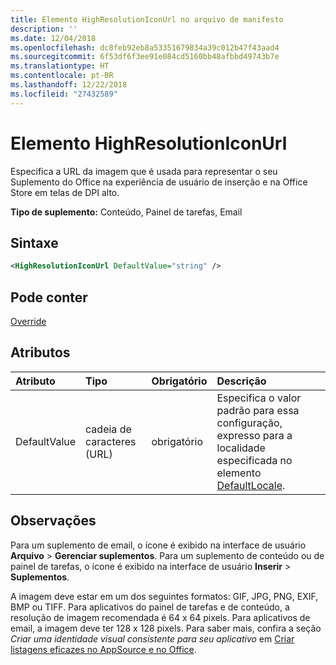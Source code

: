```yaml
---
title: Elemento HighResolutionIconUrl no arquivo de manifesto
description: ''
ms.date: 12/04/2018
ms.openlocfilehash: dc8feb92eb8a53351679834a39c012b47f43aad4
ms.sourcegitcommit: 6f53df6f3ee91e084cd5160bb48afbbd49743b7e
ms.translationtype: HT
ms.contentlocale: pt-BR
ms.lasthandoff: 12/22/2018
ms.locfileid: "27432589"
---
```

# <a name="highresolutioniconurl-element"></a>Elemento HighResolutionIconUrl

Especifica a URL da imagem que é usada para representar o seu Suplemento do Office na experiência de usuário de inserção e na Office Store em telas de DPI alto.

**Tipo de suplemento:** Conteúdo, Painel de tarefas, Email

## <a name="syntax"></a>Sintaxe

```XML
<HighResolutionIconUrl DefaultValue="string" />
```

## <a name="can-contain"></a>Pode conter

[Override](override.md)

## <a name="attributes"></a>Atributos

|**Atributo**|**Tipo**|**Obrigatório**|**Descrição**|
|:-----|:-----|:-----|:-----|
|DefaultValue|cadeia de caracteres (URL)|obrigatório|Especifica o valor padrão para essa configuração, expresso para a localidade especificada no elemento [DefaultLocale](defaultlocale.md).|

## <a name="remarks"></a>Observações

Para um suplemento de email, o ícone é exibido na interface de usuário **Arquivo**  >  **Gerenciar suplementos**. Para um suplemento de conteúdo ou de painel de tarefas, o ícone é exibido na interface de usuário **Inserir**  >  **Suplementos**.

A imagem deve estar em um dos seguintes formatos: GIF, JPG, PNG, EXIF, BMP ou TIFF. Para aplicativos do painel de tarefas e de conteúdo, a resolução de imagem recomendada é 64 x 64 pixels. Para aplicativos de email, a imagem deve ter 128 x 128 pixels. Para saber mais, confira a seção _Criar uma identidade visual consistente para seu aplicativo_ em [Criar listagens eficazes no AppSource e no Office](/office/dev/store/create-effective-office-store-listings#create-a-consistent-visual-identity).
